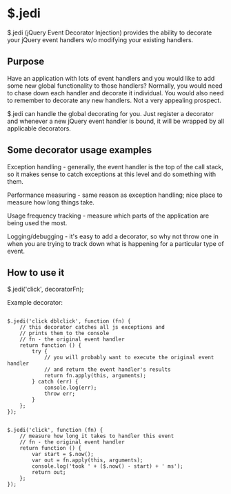 $.jedi
======

$.jedi (jQuery Event Decorator Injection) provides the ability to decorate your jQuery event handlers w/o modifying
your existing handlers.

Purpose
-------

Have an application with lots of event handlers and you would like to add some new global functionality to
those handlers? Normally, you would need to chase down each handler and decorate it individual. You would also
need to remember to decorate any new handlers. Not a very appealing prospect.

$.jedi can handle the global decorating for you. Just register a decorator and whenever a new jQuery event handler
is bound, it will be wrapped by all applicable decorators.

Some decorator usage examples
-----------------------------

Exception handling - generally, the event handler is the top of the call stack, so it makes sense to catch exceptions
at this level and do something with them.

Performance measuring - same reason as exception handling; nice place to measure how long things take.

Usage frequency tracking - measure which parts of the application are being used the most.

Logging/debugging - it's easy to add a decorator, so why not throw one in when you are trying to track down what is
happening for a particular type of event.

How to use it
-------------

$.jedi('click', decoratorFn);

Example decorator:

<pre><code>
$.jedi('click dblclick', function (fn) {
    // this decorator catches all js exceptions and
    // prints them to the console
    // fn - the original event handler
    return function () {
        try {
            // you will probably want to execute the original event handler
            // and return the event handler's results
            return fn.apply(this, arguments);
        } catch (err) {
            console.log(err);
            throw err;
        }
    };
});
</pre></code>

<pre><code>
$.jedi('click', function (fn) {
    // measure how long it takes to handler this event
    // fn - the original event handler
    return function () {
        var start = $.now();
        var out = fn.apply(this, arguments);
        console.log('took ' + ($.now() - start) + ' ms');
        return out;
    };
});
</pre></code>